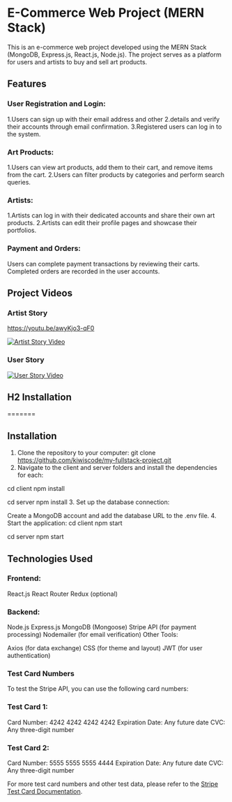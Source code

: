 # E-Commerce Web Project (MERN Stack)

This is an e-commerce web project developed using the MERN Stack (MongoDB, Express.js, React.js, Node.js). The project serves as a platform for users and artists to buy and sell art products.

## Features

### User Registration and Login:

1.Users can sign up with their email address and other 2.details and verify their accounts through email confirmation.
3.Registered users can log in to the system.

### Art Products:

1.Users can view art products, add them to their cart, and remove items from the cart.
2.Users can filter products by categories and perform search queries.

### Artists:

1.Artists can log in with their dedicated accounts and share their own art products.
2.Artists can edit their profile pages and showcase their portfolios.

### Payment and Orders:

Users can complete payment transactions by reviewing their carts.
Completed orders are recorded in the user accounts.


## Project Videos

### Artist Story

https://youtu.be/awyKjo3-qF0

[![Artist Story Video](https://img.youtube.com/vi/awyKjo3-qF0/0.jpg)](https://www.youtube.com/watch?v=awyKjo3-qF0)

### User Story

[![User Story Video](https://img.youtube.com/vi/96c-NsWYP3g/0.jpg)](https://www.youtube.com/watch?v=NsWYP3g)

## H2 Installation
=======
## Installation


1. Clone the repository to your computer:
   git clone https://github.com/kiwiscode/my-fullstack-project.git
2. Navigate to the client and server folders and install the dependencies for each:

cd client
npm install

cd server
npm install 3. Set up the database connection:

Create a MongoDB account and add the database URL to the .env file. 4. Start the application:
cd client
npm start

cd server
npm start

## Technologies Used

### Frontend:

React.js
React Router
Redux (optional)

### Backend:

Node.js
Express.js
MongoDB (Mongoose)
Stripe API (for payment processing)
Nodemailer (for email verification)
Other Tools:

Axios (for data exchange)
CSS (for theme and layout)
JWT (for user authentication)

### Test Card Numbers

To test the Stripe API, you can use the following card numbers:

### Test Card 1:

Card Number: 4242 4242 4242 4242
Expiration Date: Any future date
CVC: Any three-digit number

### Test Card 2:

Card Number: 5555 5555 5555 4444
Expiration Date: Any future date
CVC: Any three-digit number

For more test card numbers and other test data, please refer to the [Stripe Test Card Documentation](https://stripe.com/docs/testing).
